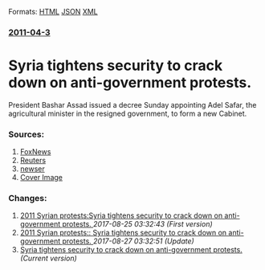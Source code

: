 
Formats: [HTML](/news/2011/04/3/syria-tightens-security-to-crack-down-on-anti-government-protests.html)  [JSON](/news/2011/04/3/syria-tightens-security-to-crack-down-on-anti-government-protests.json)  [XML](/news/2011/04/3/syria-tightens-security-to-crack-down-on-anti-government-protests.xml)  

### [2011-04-3](/news/2011/04/3/index.md)

##### 
# Syria tightens security to crack down on anti-government protests. 

President Bashar Assad issued a decree Sunday appointing Adel Safar, the agricultural minister in the resigned government, to form a new Cabinet. 


### Sources:

1. [FoxNews](http://www.foxnews.com/world/2011/04/03/syria-tightens-security-quell-anti-government-protests/)
2. [Reuters](https://www.reuters.com/article/2011/04/04/us-syria-usa-warning-idUSTRE73307720110404?feedType=RSS&feedName=topNews)
3. [newser](http://www.newser.com/story/115505/syrian-president-bashar-assad-taps-adel-safar-as-prime-minister-will-form-new-government.html)
3. [Cover Image](http://www.foxnews.com/content/dam/fox-news/logo/og-fn-foxnews.jpg)

### Changes:

1. [2011 Syrian protests:Syria tightens security to crack down on anti-government protests. ](/news/2011/04/3/2011-syrian-protests-psyria-tightens-security-to-crack-down-on-anti-government-protests.md) _2017-08-25 03:32:43 (First version)_
2. [2011 Syrian protests:: Syria tightens security to crack down on anti-government protests. ](/news/2011/04/3/2011-syrian-protests-syria-tightens-security-to-crack-down-on-anti-government-protests.md) _2017-08-27 03:32:51 (Update)_
2. [Syria tightens security to crack down on anti-government protests. ](/news/2011/04/3/syria-tightens-security-to-crack-down-on-anti-government-protests.md) _(Current version)_
